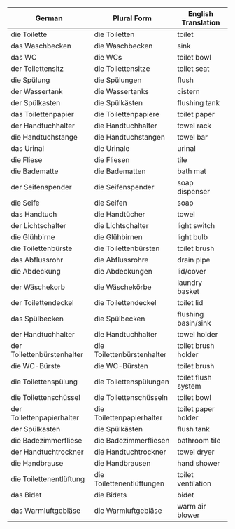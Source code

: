 
| German                     | Plural Form                | English Translation |
| -------------------------- | -------------------------- | ------------------- |
| die Toilette               | die Toiletten              | toilet              |
| das Waschbecken            | die Waschbecken            | sink                |
| das WC                     | die WCs                    | toilet bowl         |
| der Toilettensitz          | die Toilettensitze         | toilet seat         |
| die Spülung                | die Spülungen              | flush               |
| der Wassertank             | die Wassertanks            | cistern             |
| der Spülkasten             | die Spülkästen             | flushing tank       |
| das Toilettenpapier        | die Toilettenpapiere       | toilet paper        |
| der Handtuchhalter         | die Handtuchhalter         | towel rack          |
| die Handtuchstange         | die Handtuchstangen        | towel bar           |
| das Urinal                 | die Urinale                | urinal              |
| die Fliese                 | die Fliesen                | tile                |
| die Badematte              | die Badematten             | bath mat            |
| der Seifenspender          | die Seifenspender          | soap dispenser      |
| die Seife                  | die Seifen                 | soap                |
| das Handtuch               | die Handtücher             | towel               |
| der Lichtschalter          | die Lichtschalter          | light switch        |
| die Glühbirne              | die Glühbirnen             | light bulb          |
| die Toilettenbürste        | die Toilettenbürsten       | toilet brush        |
| das Abflussrohr            | die Abflussrohre           | drain pipe          |
| die Abdeckung              | die Abdeckungen            | lid/cover           |
| der Wäschekorb             | die Wäschekörbe            | laundry basket      |
| der Toilettendeckel        | die Toilettendeckel        | toilet lid          |
| das Spülbecken             | die Spülbecken             | flushing basin/sink |
| der Handtuchhalter         | die Handtuchhalter         | towel holder        |
| der Toilettenbürstenhalter | die Toilettenbürstenhalter | toilet brush holder |
| die WC-Bürste              | die WC-Bürsten             | toilet brush        |
| die Toilettenspülung       | die Toilettenspülungen     | toilet flush system |
| die Toilettenschüssel      | die Toilettenschüsseln     | toilet bowl         |
| der Toilettenpapierhalter  | die Toilettenpapierhalter  | toilet paper holder |
| der Spülkasten             | die Spülkästen             | flush tank          |
| die Badezimmerfliese       | die Badezimmerfliesen      | bathroom tile       |
| der Handtuchtrockner       | die Handtuchtrockner       | towel dryer         |
| die Handbrause             | die Handbrausen            | hand shower         |
| die Toilettenentlüftung    | die Toilettenentlüftungen  | toilet ventilation  |
| das Bidet                  | die Bidets                 | bidet               |
| das Warmluftgebläse        | die Warmluftgebläse        | warm air blower     |